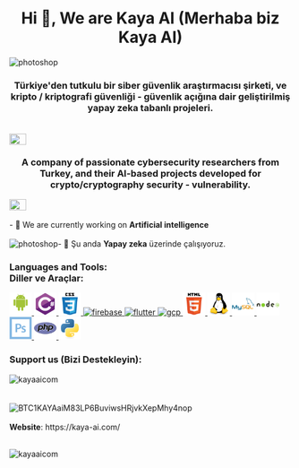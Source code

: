 <h1 align="center">Hi 👋, We are Kaya AI (Merhaba biz Kaya AI)</h1>
 <img src="https://upload.wikimedia.org/wikipedia/commons/thumb/b/b4/Flag_of_Turkey.svg/220px-Flag_of_Turkey.svg.png" alt="photoshop" width="30" height="20"/><h3 align="center">Türkiye'den tutkulu bir siber güvenlik araştırmacısı şirketi, ve kripto / kriptografi güvenliği - güvenlik açığına dair geliştirilmiş yapay zeka tabanlı projeleri.<br><br><p align="left"> <img src="https://upload.wikimedia.org/wikipedia/en/thumb/a/a4/Flag_of_the_United_States.svg/1200px-Flag_of_the_United_States.svg.png" width="30" height="20" /> </p>A company of passionate cybersecurity researchers from Turkey, and their AI-based projects developed for crypto/cryptography security - vulnerability.</h3>

<img src="https://upload.wikimedia.org/wikipedia/en/thumb/a/a4/Flag_of_the_United_States.svg/1200px-Flag_of_the_United_States.svg.png" width="30" height="20" /> </p>- 🔭 We are currently working on **Artificial intelligence**<br><br>
<img src="https://upload.wikimedia.org/wikipedia/commons/thumb/b/b4/Flag_of_Turkey.svg/220px-Flag_of_Turkey.svg.png" alt="photoshop" width="30" height="20"/>- 🔭 Şu anda **Yapay zeka** üzerinde çalışıyoruz.

<p align="left">
</p>

<h3 align="left">Languages and Tools:<br>Diller ve Araçlar:</h3>
<p align="left"> <a href="https://developer.android.com" target="_blank" rel="noreferrer"> <img src="https://raw.githubusercontent.com/devicons/devicon/master/icons/android/android-original-wordmark.svg" alt="android" width="40" height="40"/> </a> <a href="https://www.w3schools.com/cs/" target="_blank" rel="noreferrer"> <img src="https://raw.githubusercontent.com/devicons/devicon/master/icons/csharp/csharp-original.svg" alt="csharp" width="40" height="40"/> </a> <a href="https://www.w3schools.com/css/" target="_blank" rel="noreferrer"> <img src="https://raw.githubusercontent.com/devicons/devicon/master/icons/css3/css3-original-wordmark.svg" alt="css3" width="40" height="40"/> </a> <a href="https://firebase.google.com/" target="_blank" rel="noreferrer"> <img src="https://www.vectorlogo.zone/logos/firebase/firebase-icon.svg" alt="firebase" width="40" height="40"/> </a> <a href="https://flutter.dev" target="_blank" rel="noreferrer"> <img src="https://www.vectorlogo.zone/logos/flutterio/flutterio-icon.svg" alt="flutter" width="40" height="40"/> </a> <a href="https://cloud.google.com" target="_blank" rel="noreferrer"> <img src="https://www.vectorlogo.zone/logos/google_cloud/google_cloud-icon.svg" alt="gcp" width="40" height="40"/> </a> <a href="https://www.w3.org/html/" target="_blank" rel="noreferrer"> <img src="https://raw.githubusercontent.com/devicons/devicon/master/icons/html5/html5-original-wordmark.svg" alt="html5" width="40" height="40"/> </a> <a href="https://www.linux.org/" target="_blank" rel="noreferrer"> <img src="https://raw.githubusercontent.com/devicons/devicon/master/icons/linux/linux-original.svg" alt="linux" width="40" height="40"/> </a> <a href="https://www.mysql.com/" target="_blank" rel="noreferrer"> <img src="https://raw.githubusercontent.com/devicons/devicon/master/icons/mysql/mysql-original-wordmark.svg" alt="mysql" width="40" height="40"/> </a> <a href="https://nodejs.org" target="_blank" rel="noreferrer"> <img src="https://raw.githubusercontent.com/devicons/devicon/master/icons/nodejs/nodejs-original-wordmark.svg" alt="nodejs" width="40" height="40"/> </a> <a href="https://www.photoshop.com/en" target="_blank" rel="noreferrer"> <img src="https://raw.githubusercontent.com/devicons/devicon/master/icons/photoshop/photoshop-line.svg" alt="photoshop" width="40" height="40"/> </a> <a href="https://www.php.net" target="_blank" rel="noreferrer"> <img src="https://raw.githubusercontent.com/devicons/devicon/master/icons/php/php-original.svg" alt="php" width="40" height="40"/> </a> <a href="https://www.python.org" target="_blank" rel="noreferrer"> <img src="https://raw.githubusercontent.com/devicons/devicon/master/icons/python/python-original.svg" alt="python" width="40" height="40"/> </a> </p>

<h3 align="left">Support us (Bizi Destekleyin):</h3>
<p><a href="https://www.buymeacoffee.com/kayaaicom"> <img align="left" src="https://cdn.buymeacoffee.com/buttons/v2/default-yellow.png" height="50" width="210" alt="kayaaicom" /></a></p><br><br>
<br><img src="https://bitcoin.org/img/icons/logotop.svg?1687792074" width="100" alt="BTC">1KAYAaiM83LP6BuviwsHRjvkXepMhy4nop
<br><br>
<b>Website</b>: https://kaya-ai.com/
<br><br>
<p align="left"> <img src="https://komarev.com/ghpvc/?username=kayaaicom&label=Profile%20views&color=0e75b6&style=flat" alt="kayaaicom" /> </p>
